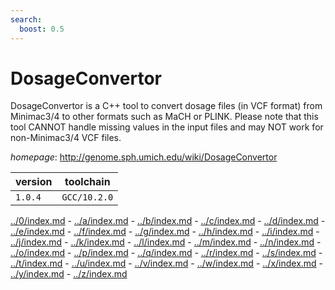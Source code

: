 ```yaml
---
search:
  boost: 0.5
---
```

# DosageConvertor

DosageConvertor is a C++ tool to convert dosage files (in VCF format) from Minimac3/4  to other formats such as MaCH or PLINK. Please note that this tool CANNOT handle missing values in  the input files and may NOT work for non-Minimac3/4 VCF files.

*homepage*: <http://genome.sph.umich.edu/wiki/DosageConvertor>

version | toolchain
--------|----------
``1.0.4`` | ``GCC/10.2.0``

[../0/index.md](0) - [../a/index.md](a) - [../b/index.md](b) - [../c/index.md](c) - [../d/index.md](d) - [../e/index.md](e) - [../f/index.md](f) - [../g/index.md](g) - [../h/index.md](h) - [../i/index.md](i) - [../j/index.md](j) - [../k/index.md](k) - [../l/index.md](l) - [../m/index.md](m) - [../n/index.md](n) - [../o/index.md](o) - [../p/index.md](p) - [../q/index.md](q) - [../r/index.md](r) - [../s/index.md](s) - [../t/index.md](t) - [../u/index.md](u) - [../v/index.md](v) - [../w/index.md](w) - [../x/index.md](x) - [../y/index.md](y) - [../z/index.md](z)


